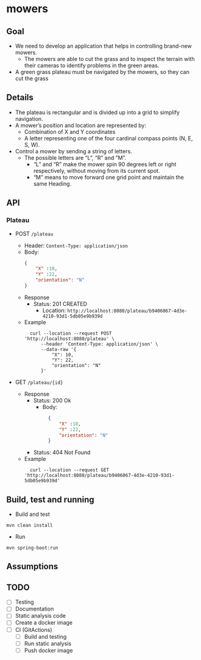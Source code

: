 # mowers

## Goal

- We need to develop an application that helps in controlling brand-new mowers.
    - The mowers are able to cut the grass and to inspect the terrain with their cameras to identify problems in the
      green areas.
- A green grass plateau must be navigated by the mowers, so they can cut the grass

## Details

- The plateau is rectangular and is divided up into a grid to simplify navigation.
- A mower’s position and location are represented by:
    - Combination of X and Y coordinates
    - A letter representing one of the four cardinal compass points (N, E, S, W).
- Control a mower by sending a string of letters.
    - The possible letters are “L”, “R” and ”M”.
        - “L” and “R” make the mower spin 90 degrees left or right respectively, without moving from its current spot.
        - “M” means to move forward one grid point and maintain the same Heading.

## API

### Plateau

- POST `/plateau`
    - Header: `Content-Type: application/json`
    - Body:
      ```json
      { 
          "X" :10,
          "Y" :22,
          "orientation": "N"
      }
       ```
    - Response
        - Status: 201 CREATED
            - Location: `http://localhost:8080/plateau/b9406067-4d3e-4210-93d1-5db05e9b939d`
    - Example
      ```
        curl --location --request POST 'http://localhost:8080/plateau' \
            --header 'Content-Type: application/json' \
            --data-raw '{
                "X": 10,
                "Y": 22,
                "orientation": "N"
            }'
      ```

- GET `/plateau/{id}`
    - Response
        - Status: 200 Ok
            - Body:
                ```json
                  { 
                      "X" :10,
                      "Y" :22,
                      "orientation": "N"
                  }
                ```
        - Status: 404 Not Found
    - Example
      ```
        curl --location --request GET 'http://localhost:8080/plateau/b9406067-4d3e-4210-93d1-5db05e9b939d'
      ```

## Build, test and running

- Build and test

```
mvn clean install
```

- Run

```
mvn spring-boot:run
```

## Assumptions

## TODO

- [ ] Testing
- [ ] Documentation
- [ ] Static analysis code
- [ ] Create a docker image
- [ ] CI (GitActions)
    - [ ] Build and testing
    - [ ] Run static analysis
    - [ ] Push docker image
